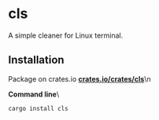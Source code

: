 # cls
A simple cleaner for Linux terminal.


## Installation


Package on crates.io **[crates.io/crates/cls](https://crates.io/crates/cls)**\n


**Command line**\

```fix
cargo install cls
```
